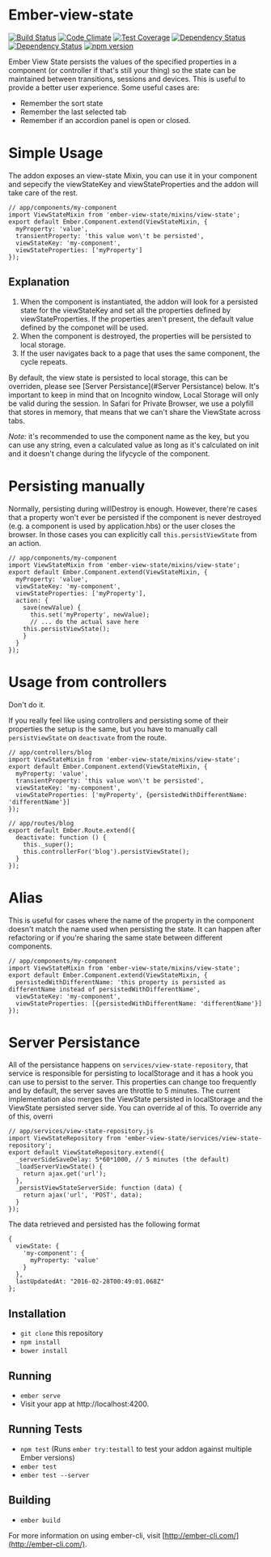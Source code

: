 # Ember-view-state

[![Build Status](https://travis-ci.org/MiguelMadero/ember-view-state.svg?branch=master)](https://travis-ci.org/MiguelMadero/ember-view-state)
[![Code Climate](https://codeclimate.com/github/MiguelMadero/ember-view-state/badges/gpa.svg)](https://codeclimate.com/github/MiguelMadero/ember-view-state)
[![Test Coverage](https://codeclimate.com/github/MiguelMadero/ember-view-state/badges/coverage.svg)](https://codeclimate.com/github/MiguelMadero/ember-view-state/coverage)
[![Dependency Status](https://www.versioneye.com/user/projects/56d23356157a690037bbb71c/badge.svg?style=flat)](https://www.versioneye.com/user/projects/56d23356157a690037bbb71c)
[![Dependency Status](https://www.versioneye.com/user/projects/56d233bf157a69003c4b6c7b/badge.svg?style=flat)](https://www.versioneye.com/user/projects/56d233bf157a69003c4b6c7b)
[![npm version](https://badge.fury.io/js/ember-view-state.svg)](https://badge.fury.io/js/ember-view-state)

Ember View State persists the values of the specified properties in a component (or controller if that's still your thing) so the state can be maintained between transitions, sessions and devices. This is useful to provide a better user experience. Some useful cases are:

* Remember the sort state
* Remember the last selected tab
* Remember if an accordion panel is open or closed.

# Simple Usage

The addon exposes an view-state Mixin, you can use it in your component and sepecify the viewStateKey and viewStateProperties and the addon will take care of the rest.

```
// app/components/my-component
import ViewStateMixin from 'ember-view-state/mixins/view-state';
export default Ember.Component.extend(ViewStateMixin, {
  myProperty: 'value',
  transientProperty: 'this value won\'t be persisted',
  viewStateKey: 'my-component',
  viewStateProperties: ['myProperty']
});
```

## Explanation

1. When the component is instantiated, the addon will look for a persisted state for the viewStateKey and set all the properties defined by viewStateProperties. If the properties aren't present, the default value defined by the componet will be used.
2. When the component is destroyed, the properties will be persisted to local storage.
3. If the user navigates back to a page that uses the same component, the cycle repeats.

By default, the view state is persisted to local storage, this can be overriden, please see [Server Persistance](#Server Persistance) below. It's important to keep in mind that on Incognito window, Local Storage will only be valid during the session. In Safari for Private Browser, we use a polyfill that stores in memory, that means that we can't share the ViewState across tabs.

*Note:* it's recommended to use the component name as the key, but you can use any string, even a calculated value as long as it's calculated on init and it doesn't change during the lifycycle of the component.

# Persisting manually

Normally, persisting during willDestroy is enough. However, there're cases that a property won't ever be persisted if the component is never destroyed (e.g. a component is used by application.hbs) or the user closes the browser. In those cases you can explicitly call `this.persistViewState` from an action.

```
// app/components/my-component
import ViewStateMixin from 'ember-view-state/mixins/view-state';
export default Ember.Component.extend(ViewStateMixin, {
  myProperty: 'value',
  viewStateKey: 'my-component',
  viewStateProperties: ['myProperty'],
  action: {
    save(newValue) {
      this.set('myProperty', newValue);
      // ... do the actual save here
    this.persistViewState();
    }
  }
});
```

# Usage from controllers

Don't do it.

If you really feel like using controllers and persisting some of their properties the setup is the same, but you have to manually call `persistViewState` on `deactivate` from the route.

```
// app/controllers/blog
import ViewStateMixin from 'ember-view-state/mixins/view-state';
export default Ember.Component.extend(ViewStateMixin, {
  myProperty: 'value',
  transientProperty: 'this value won\'t be persisted',
  viewStateKey: 'my-component',
  viewStateProperties: ['myProperty', {persistedWithDifferentName: 'differentName'}]
});
```

```
// app/routes/blog
export default Ember.Route.extend({
  deactivate: function () {
    this._super();
    this.controllerFor('blog').persistViewState();
  }
});
```

# Alias

This is useful for cases where the name of the property in the component doesn't match the name used when persisting the state. It can happen after refactoring or if you're sharing the same state between different components.

```
// app/components/my-component
import ViewStateMixin from 'ember-view-state/mixins/view-state';
export default Ember.Component.extend(ViewStateMixin, {
  persistedWithDifferentName: 'this property is persisted as differentName instead of persistedWithDifferentName',
  viewStateKey: 'my-component',
  viewStateProperties: [{persistedWithDifferentName: 'differentName'}]
});
```

# Server Persistance

All of the persistance happens on `services/view-state-repository`, that service is responsible for persisting to localStorage and it has a hook you can use to persist to the server. This properties can change too frequently and by default, the server saves are throttle to 5 minutes. The current implementation also merges the ViewState persisted in localStorage and the ViewState persisted server side. You can override al of this. To override any of this, overri

```
// app/services/view-state-repository.js
import ViewStateRepository from 'ember-view-state/services/view-state-repository';
export default ViewStateRepository.extend({
  _serverSideSaveDelay: 5*60*1000, // 5 minutes (the default)
  _loadServerViewState() {
    return ajax.get('url');
  },
  _persistViewStateServerSide: function (data) {
    return ajax('url', 'POST', data);
  }
});
```

The data retrieved and persisted has the following format

```
{
  viewState: {
    'my-component': {
      myProperty: 'value'
    }
  },
  lastUpdatedAt: "2016-02-28T00:49:01.068Z"
};
```
## Installation

* `git clone` this repository
* `npm install`
* `bower install`

## Running

* `ember serve`
* Visit your app at http://localhost:4200.

## Running Tests

* `npm test` (Runs `ember try:testall` to test your addon against multiple Ember versions)
* `ember test`
* `ember test --server`

## Building

* `ember build`

For more information on using ember-cli, visit [http://ember-cli.com/](http://ember-cli.com/).
